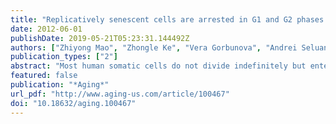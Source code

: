 ```yaml
---
title: "Replicatively senescent cells are arrested in G1 and G2 phases."
date: 2012-06-01
publishDate: 2019-05-21T05:23:31.144492Z
authors: ["Zhiyong Mao", "Zhongle Ke", "Vera Gorbunova", "Andrei Seluanov"]
publication_types: ["2"]
abstract: "Most human somatic cells do not divide indefinitely but enter a terminal growth arrest termed replicative senescence. Replicatively senescent cells are generally believed to arrest in G1 or G0 stage of the cell cycle. While doing cell cycle analysis on three different lines of normal human fibroblasts we observed that 36-60% of the replicatively senescent cells had 4N DNA content. Only up to 5% of senescent cells had more than one nucleus ruling out the possibility that the 4N cell population were G1-arrested bi-nucleated cells. Furthermore, it is unlikely that the 4N cells are tetraploids, because actively dividing pre-senescent cultures lacked the 8N tetraploid G2 population. Collectively these results suggest that the 4N population consists of G2 arrested cells. The notion that a large fraction of senescent cell population is arrested in G2 is important for understanding the biology of replicative senescence."
featured: false
publication: "*Aging*"
url_pdf: "http://www.aging-us.com/article/100467"
doi: "10.18632/aging.100467"
---
```


